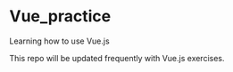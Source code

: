 # Vue_practice
Learning how to use Vue.js

This repo will be updated frequently with Vue.js exercises.